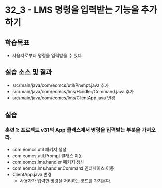 # 32_3 - LMS 명령을 입력받는 기능을 추가하기

## 학습목표

- 사용자로부터 명령을 입력받을 수 있다.

## 실습 소스 및 결과

- src/main/java/com/eomcs/util/Prompt.java 추가
- src/main/java/com/eomcs/lms/Handler/Command.java 추가
- src/main/java/com/eomcs/lms/ClientApp.java 변경

## 실습  

### 훈련 1: 프로젝트 v31의 App 클래스에서 명령을 입력받는 부분을 가져오라.

- com.eomcs.util 패키지 생성
- com.eomcs.util.Prompt 클래스 이동
- com.eomcs.lms.handler 패키지 생성
- com.eomcs.lms.handler.Command 인터페이스 이동
- ClientApp.java 변경
  - 사용자가 입력한 명령을 처리하는 코드를 가져온다.